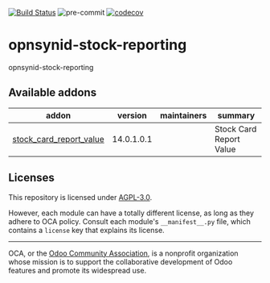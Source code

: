 [![Build Status](https://travis-ci.com/open-synergy/opnsynid-stock-reporting.svg?branch=14.0)](https://travis-ci.com/open-synergy/opnsynid-stock-reporting)
![pre-commit](https://github.com/open-synergy/opnsynid-stock-reporting/actions/workflows/pre-commit.yml/badge.svg)
[![codecov](https://codecov.io/gh/open-synergy/opnsynid-stock-reporting/branch/14.0/graph/badge.svg)](https://codecov.io/gh/open-synergy/opnsynid-stock-reporting)

<!-- /!\ do not modify above this line -->

# opnsynid-stock-reporting

opnsynid-stock-reporting

<!-- /!\ do not modify below this line -->

<!-- prettier-ignore-start -->

[//]: # (addons)

Available addons
----------------
addon | version | maintainers | summary
--- | --- | --- | ---
[stock_card_report_value](stock_card_report_value/) | 14.0.1.0.1 |  | Stock Card Report Value

[//]: # (end addons)

<!-- prettier-ignore-end -->

## Licenses

This repository is licensed under [AGPL-3.0](LICENSE).

However, each module can have a totally different license, as long as they adhere to OCA
policy. Consult each module's `__manifest__.py` file, which contains a `license` key
that explains its license.

----

OCA, or the [Odoo Community Association](http://odoo-community.org/), is a nonprofit
organization whose mission is to support the collaborative development of Odoo features
and promote its widespread use.
